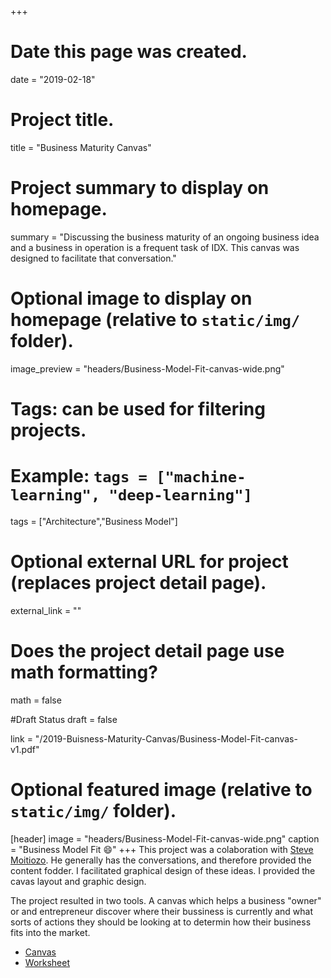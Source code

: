 +++
# Date this page was created.
date = "2019-02-18"

# Project title.
title = "Business Maturity Canvas"

# Project summary to display on homepage.
summary = "Discussing the business maturity of an ongoing business idea and a business in operation is a frequent task of IDX. This canvas was designed to facilitate that conversation."

# Optional image to display on homepage (relative to `static/img/` folder).
image_preview = "headers/Business-Model-Fit-canvas-wide.png"

# Tags: can be used for filtering projects.
# Example: `tags = ["machine-learning", "deep-learning"]`
tags = ["Architecture","Business Model"]

# Optional external URL for project (replaces project detail page).
external_link = ""

# Does the project detail page use math formatting?
math = false

#Draft Status
draft = false

link = "/2019-Buisness-Maturity-Canvas/Business-Model-Fit-canvas-v1.pdf"

# Optional featured image (relative to `static/img/` folder).
[header]
image = "headers/Business-Model-Fit-canvas-wide.png"
caption = "Business Model Fit :smile:"
+++
This project was a colaboration with [Steve Moitiozo](https://twitter.com/stevemoitozo2?lang=en). He generally has the conversations, and therefore provided the content fodder. I facilitated graphical design of these ideas. I provided the cavas layout and graphic design.

The project resulted in two tools. A canvas which helps a business "owner" or and entrepreneur discover where their bussiness is currently and what sorts of actions they should be looking at to determin how their business fits into the market. 
* [Canvas](https://hughandbecky.us/Hugh-CV/PDFs/2019-Buisness-Maturity-Canvas/Business-Model-Fit-canvas-v1.pdf)
* [Worksheet](https://hughandbecky.us/Hugh-CV/PDFs/2019-Buisness-Maturity-Canvas/Business-Model-Fit-Worksheet.pdf)

